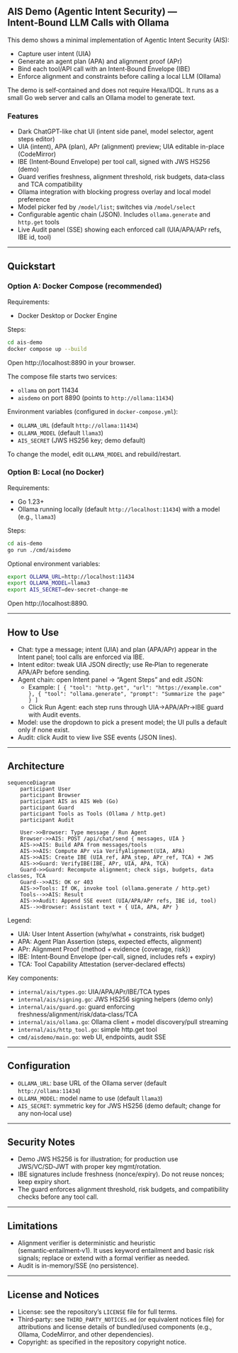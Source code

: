 ## AIS Demo (Agentic Intent Security) — Intent‑Bound LLM Calls with Ollama

This demo shows a minimal implementation of Agentic Intent Security (AIS):
- Capture user intent (UIA)
- Generate an agent plan (APA) and alignment proof (APr)
- Bind each tool/API call with an Intent‑Bound Envelope (IBE)
- Enforce alignment and constraints before calling a local LLM (Ollama)

The demo is self‑contained and does not require Hexa/IDQL. It runs as a small Go web server and calls an Ollama model to generate text.

### Features
- Dark ChatGPT-like chat UI (intent side panel, model selector, agent steps editor)
- UIA (intent), APA (plan), APr (alignment) preview; UIA editable in-place (CodeMirror)
- IBE (Intent‑Bound Envelope) per tool call, signed with JWS HS256 (demo)
- Guard verifies freshness, alignment threshold, risk budgets, data‑class and TCA compatibility
- Ollama integration with blocking progress overlay and local model preference
- Model picker fed by `/model/list`; switches via `/model/select`
- Configurable agentic chain (JSON). Includes `ollama.generate` and `http.get` tools
- Live Audit panel (SSE) showing each enforced call (UIA/APA/APr refs, IBE id, tool)

---

## Quickstart

### Option A: Docker Compose (recommended)

Requirements:
- Docker Desktop or Docker Engine

Steps:
```bash
cd ais-demo
docker compose up --build
```

Open http://localhost:8890 in your browser.

The compose file starts two services:
- `ollama` on port 11434
- `aisdemo` on port 8890 (points to `http://ollama:11434`)

Environment variables (configured in `docker-compose.yml`):
- `OLLAMA_URL` (default `http://ollama:11434`)
- `OLLAMA_MODEL` (default `llama3`)
- `AIS_SECRET` (JWS HS256 key; demo default)

To change the model, edit `OLLAMA_MODEL` and rebuild/restart.

### Option B: Local (no Docker)

Requirements:
- Go 1.23+
- Ollama running locally (default `http://localhost:11434`) with a model (e.g., `llama3`)

Steps:
```bash
cd ais-demo
go run ./cmd/aisdemo
```

Optional environment variables:
```bash
export OLLAMA_URL=http://localhost:11434
export OLLAMA_MODEL=llama3
export AIS_SECRET=dev-secret-change-me
```

Open http://localhost:8890.

---

## How to Use
- Chat: type a message; intent (UIA) and plan (APA/APr) appear in the Intent panel; tool calls are enforced via IBE.
- Intent editor: tweak UIA JSON directly; use Re‑Plan to regenerate APA/APr before sending.
- Agent chain: open Intent panel → “Agent Steps” and edit JSON:
  - Example: `[ { "tool": "http.get", "url": "https://example.com" }, { "tool": "ollama.generate", "prompt": "Summarize the page" } ]`
  - Click Run Agent: each step runs through UIA→APA/APr→IBE guard with Audit events.
- Model: use the dropdown to pick a present model; the UI pulls a default only if none exist.
- Audit: click Audit to view live SSE events (JSON lines).

---

## Architecture

```mermaid
sequenceDiagram
    participant User
    participant Browser
    participant AIS as AIS Web (Go)
    participant Guard
    participant Tools as Tools (Ollama / http.get)
    participant Audit

    User->>Browser: Type message / Run Agent
    Browser->>AIS: POST /api/chat/send { messages, UIA }
    AIS->>AIS: Build APA from messages/tools
    AIS->>AIS: Compute APr via VerifyAlignment(UIA, APA)
    AIS->>AIS: Create IBE (UIA_ref, APA_step, APr_ref, TCA) + JWS
    AIS->>Guard: VerifyIBE(IBE, APr, UIA, APA, TCA)
    Guard->>Guard: Recompute alignment; check sigs, budgets, data classes, TCA
    Guard-->>AIS: OK or 403
    AIS->>Tools: If OK, invoke tool (ollama.generate / http.get)
    Tools-->>AIS: Result
    AIS->>Audit: Append SSE event (UIA/APA/APr refs, IBE id, tool)
    AIS-->>Browser: Assistant text + { UIA, APA, APr }
```

Legend:
- UIA: User Intent Assertion (why/what + constraints, risk budget)
- APA: Agent Plan Assertion (steps, expected effects, alignment)
- APr: Alignment Proof (method + evidence {coverage, risk})
- IBE: Intent‑Bound Envelope (per‑call, signed, includes refs + expiry)
- TCA: Tool Capability Attestation (server‑declared effects)

Key components:
- `internal/ais/types.go`: UIA/APA/APr/IBE/TCA types
- `internal/ais/signing.go`: JWS HS256 signing helpers (demo only)
- `internal/ais/guard.go`: guard enforcing freshness/alignment/risk/data‑class/TCA
- `internal/ais/ollama.go`: Ollama client + model discovery/pull streaming
- `internal/ais/http_tool.go`: simple http.get tool
- `cmd/aisdemo/main.go`: web UI, endpoints, audit SSE

---

## Configuration
- `OLLAMA_URL`: base URL of the Ollama server (default `http://ollama:11434`)
- `OLLAMA_MODEL`: model name to use (default `llama3`)
- `AIS_SECRET`: symmetric key for JWS HS256 (demo default; change for any non‑local use)

---

## Security Notes
- Demo JWS HS256 is for illustration; for production use JWS/VC/SD‑JWT with proper key mgmt/rotation.
- IBE signatures include freshness (nonce/expiry). Do not reuse nonces; keep expiry short.
- The guard enforces alignment threshold, risk budgets, and compatibility checks before any tool call.

---

## Limitations
- Alignment verifier is deterministic and heuristic (semantic‑entailment‑v1). It uses keyword
  entailment and basic risk signals; replace or extend with a formal verifier as needed.
- Audit is in-memory/SSE (no persistence).

---

## License and Notices
- License: see the repository’s `LICENSE` file for full terms.
- Third‑party: see `THIRD_PARTY_NOTICES.md` (or equivalent notices file) for attributions and license details of bundled/used components (e.g., Ollama, CodeMirror, and other dependencies).
- Copyright: as specified in the repository copyright notice.


